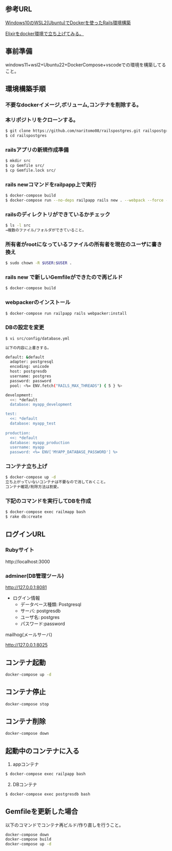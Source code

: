 ## 参考URL
[Windows10のWSL2(Ubuntu)でDockerを使ったRails環境構築](https://qiita.com/na-777/items/fcccb48b4f3b549abe61)

[Elixirをdocker環境で立ち上げてみる。](https://qiita.com/naritomo08/items/fecf4ace7b9ca9078102)

## 事前準備

windows11+wsl2+Ubuntu22+DockerCompose+vscodeでの環境を構築してること。

## 環境構築手順

### 不要なdockerイメージ,ボリューム,コンテナを削除する。

### 本リポジトリをクローンする。

```bash
$ git clone https://github.com/naritomo08/railspostgres.git railspostgres
$ cd railspostgres
```

### railsアプリの新規作成準備

```bash
$ mkdir src
$ cp Gemfile src/
$ cp Gemfile.lock src/
```
### rails newコマンドをrailpapp上で実行

```bash
$ docker-compose build
$ docker-compose run --no-deps railpapp rails new . --webpack --force --database=postgresql
```

### railsのディレクトリができているかチェック

```bash
$ ls -l src
→複数のファイル/フォルダができていること。
```

### 所有者がrootになっているファイルの所有者を現在のユーザに書き換え

```bash
$ sudo chown -R $USER:$USER .
```

### rails new で新しいGemfileができたので再ビルド

```bash
$ docker-compose build
```

### webpackerのインストール

```bash
$ docker-compose run railpapp rails webpacker:install
```

### DBの設定を変更

```bash
$ vi src/config/database.yml

以下の内容に上書きする。

default: &default
  adapter: postgresql
  encoding: unicode
  host: postgresdb
  username: postgres
  password: password
  pool: <%= ENV.fetch("RAILS_MAX_THREADS") { 5 } %>

development:
  <<: *default
  database: myapp_development

test:
  <<: *default
  database: myapp_test
  
production:
  <<: *default
  database: myapp_production
  username: myapp
  password: <%= ENV['MYAPP_DATABASE_PASSWORD'] %>
```

### コンテナ立ち上げ

```bash
$ docker-compose up -d
立ち上がっていないコンテナは不要なので消しておくこと。
コンテナ確認/削除方法は割愛。
```

### 下記のコマンドを実行してDBを作成

```bash
$ docker-compose exec railmapp bash
$ rake db:create
```

## ログインURL


### Rubyサイト

http://localhost:3000

### adminer(DB管理ツール)

http://127.0.0.1:8081

* ログイン情報
  - データベース種類: Postgresql
  - サーバ: postgresdb
  - ユーザ名: postgres
  - パスワード:password

mailhog(メールサーバ)

http://127.0.0.1:8025

## コンテナ起動

```bash
docker-compose up -d
```

## コンテナ停止

```bash
docker-compose stop
```

## コンテナ削除

```bash
docker-compose down
```

## 起動中のコンテナに入る

1. appコンテナ

```bash
$ docker-compose exec railpapp bash
```

2. DBコンテナ

```bash
$ docker-compose exec postgresdb bash
```
## Gemfileを更新した場合

以下のコマンドでコンテナ再ビルド/作り直しを行うこと。

```bash
docker-compose down
docker-compose build
docker-compose up -d
```

